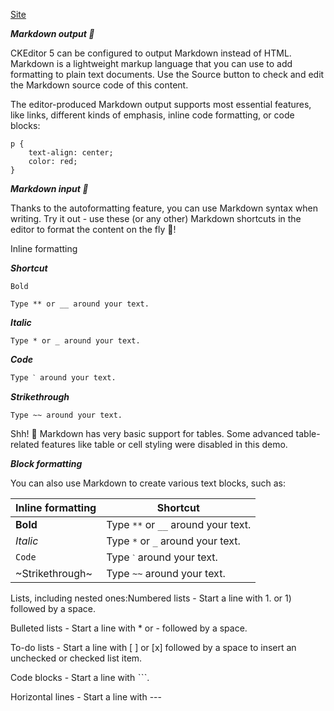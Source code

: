 [Site](https://onlinemarkdowneditor.dev/)

***Markdown output 🛫***

CKEditor 5 can be configured to output Markdown instead of HTML. Markdown is a lightweight markup language that you can use to add formatting to plain text documents. Use the Source button to check and edit the Markdown source code of this content.

The editor-produced Markdown output supports most essential features, like links, different kinds of emphasis, inline code formatting, or code blocks:

    p {
        text-align: center;
        color: red;
    }

***Markdown input 🛬***

Thanks to the autoformatting feature, you can use Markdown syntax when writing. Try it out - use these (or any other) Markdown shortcuts in the editor to format the content on the fly 🚀!

Inline formatting

***Shortcut***

    Bold

    Type ** or __ around your text.

***Italic***

    Type * or _ around your text.

***Code***

    Type ˋ around your text.

***Strikethrough***

    Type ~~ around your text.

Shh! 🤫 Markdown has very basic support for tables. Some advanced table-related features like table or cell styling were disabled in this demo.

***Block formatting***

You can also use Markdown to create various text blocks, such as:

| Inline formatting | Shortcut |
| --- | --- |
| **Bold** | Type `**` or `__` around your text. |
| _Italic_ | Type `*` or `_` around your text. |
| `Code` | Type `ˋ` around your text. |
| ~Strikethrough~ | Type `~~` around your text. |

Lists, including nested ones:Numbered lists - Start a line with 1. or 1) followed by a space.

Bulleted lists - Start a line with * or - followed by a space.

To-do lists - Start a line with [ ] or [x] followed by a space to insert an unchecked or checked list item.

Code blocks - Start a line with ˋˋˋ.

Horizontal lines - Start a line with ---
